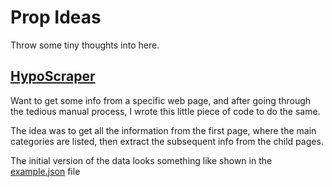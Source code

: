 # Prop Ideas

Throw some tiny thoughts into here.

## [HypoScraper](./HypoScraper)

Want to get some info from a specific web page, and after going through the tedious manual process, I wrote this little piece of code to do the same.

The idea was to get all the information from the first page, where the main categories are listed, then extract the subsequent info from the child pages.

The initial version of the data looks something like shown in the [example.json](./HypoScraper/example.json) file
